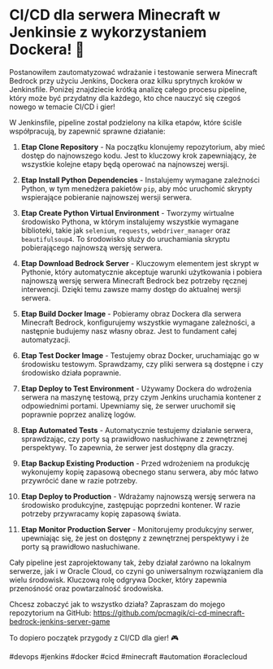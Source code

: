 # CI/CD dla serwera Minecraft w Jenkinsie z wykorzystaniem Dockera! 🚀

Postanowiłem zautomatyzować wdrażanie i testowanie serwera Minecraft Bedrock przy użyciu Jenkins, Dockera oraz kilku sprytnych kroków w Jenkinsfile. Poniżej znajdziecie krótką analizę całego procesu pipeline, który może być przydatny dla każdego, kto chce nauczyć się czegoś nowego w temacie CI/CD i gier!

W Jenkinsfile, pipeline został podzielony na kilka etapów, które ściśle współpracują, by zapewnić sprawne działanie:

1. **Etap Clone Repository** - Na początku klonujemy repozytorium, aby mieć dostęp do najnowszego kodu. Jest to kluczowy krok zapewniający, że wszystkie kolejne etapy będą operować na najnowszej wersji.

2. **Etap Install Python Dependencies** - Instalujemy wymagane zależności Python, w tym menedżera pakietów `pip`, aby móc uruchomić skrypty wspierające pobieranie najnowszej wersji serwera.

3. **Etap Create Python Virtual Environment** - Tworzymy wirtualne środowisko Pythona, w którym instalujemy wszystkie wymagane biblioteki, takie jak `selenium`, `requests`, `webdriver_manager` oraz `beautifulsoup4`. To środowisko służy do uruchamiania skryptu pobierającego najnowszą wersję serwera.

4. **Etap Download Bedrock Server** - Kluczowym elementem jest skrypt w Pythonie, który automatycznie akceptuje warunki użytkowania i pobiera najnowszą wersję serwera Minecraft Bedrock bez potrzeby ręcznej interwencji. Dzięki temu zawsze mamy dostęp do aktualnej wersji serwera.

5. **Etap Build Docker Image** - Pobieramy obraz Dockera dla serwera Minecraft Bedrock, konfigurujemy wszystkie wymagane zależności, a następnie budujemy nasz własny obraz. Jest to fundament całej automatyzacji.

6. **Etap Test Docker Image** - Testujemy obraz Docker, uruchamiając go w środowisku testowym. Sprawdzamy, czy pliki serwera są dostępne i czy środowisko działa poprawnie.

7. **Etap Deploy to Test Environment** - Używamy Dockera do wdrożenia serwera na maszynę testową, przy czym Jenkins uruchamia kontener z odpowiednimi portami. Upewniamy się, że serwer uruchomił się poprawnie poprzez analizę logów.

8. **Etap Automated Tests** - Automatycznie testujemy działanie serwera, sprawdzając, czy porty są prawidłowo nasłuchiwane z zewnętrznej perspektywy. To zapewnia, że serwer jest dostępny dla graczy.

9. **Etap Backup Existing Production** - Przed wdrożeniem na produkcję wykonujemy kopię zapasową obecnego stanu serwera, aby móc łatwo przywrócić dane w razie potrzeby.

10. **Etap Deploy to Production** - Wdrażamy najnowszą wersję serwera na środowisko produkcyjne, zastępując poprzedni kontener. W razie potrzeby przywracamy kopię zapasową świata.

11. **Etap Monitor Production Server** - Monitorujemy produkcyjny serwer, upewniając się, że jest on dostępny z zewnętrznej perspektywy i że porty są prawidłowo nasłuchiwane.

Cały pipeline jest zaprojektowany tak, żeby działał zarówno na lokalnym serwerze, jak i w Oracle Cloud, co czyni go uniwersalnym rozwiązaniem dla wielu środowisk. Kluczową rolę odgrywa Docker, który zapewnia przenośność oraz powtarzalność środowiska.

Chcesz zobaczyć jak to wszystko działa? Zapraszam do mojego repozytorium na GitHub:
https://github.com/pcmagik/ci-cd-minecraft-bedrock-jenkins-server-game

To dopiero początek przygody z CI/CD dla gier! 🎮

#devops #jenkins #docker #cicd #minecraft #automation #oraclecloud